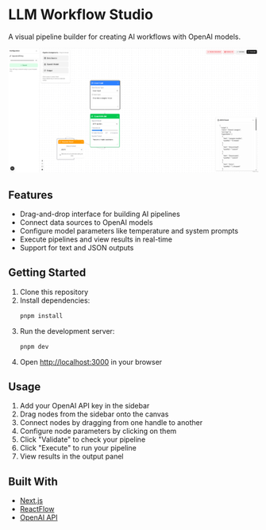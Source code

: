 # LLM Workflow Studio

A visual pipeline builder for creating AI workflows with OpenAI models.

![MLOps Builder Screenshot](public/result.png)

## Features

- Drag-and-drop interface for building AI pipelines
- Connect data sources to OpenAI models
- Configure model parameters like temperature and system prompts
- Execute pipelines and view results in real-time
- Support for text and JSON outputs

## Getting Started

1. Clone this repository
2. Install dependencies:
   ```bash
   pnpm install
   ```
3. Run the development server:
   ```bash
   pnpm dev
   ```
4. Open [http://localhost:3000](http://localhost:3000) in your browser

## Usage

1. Add your OpenAI API key in the sidebar
2. Drag nodes from the sidebar onto the canvas
3. Connect nodes by dragging from one handle to another
4. Configure node parameters by clicking on them
5. Click "Validate" to check your pipeline
6. Click "Execute" to run your pipeline
7. View results in the output panel

## Built With

- [Next.js](https://nextjs.org/)
- [ReactFlow](https://reactflow.dev/)
- [OpenAI API](https://openai.com/)
